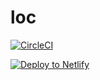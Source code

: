# loc

[![CircleCI](https://circleci.com/gh/miquolone/loc/tree/master.svg?style=svg)](https://circleci.com/gh/miquolone/loc/tree/master)

<!-- Markdown snippet -->
[![Deploy to Netlify](https://www.netlify.com/img/deploy/button.svg)](https://app.netlify.com/start/deploy?repository=https://github.com/netlify/netlify-statuskit)
